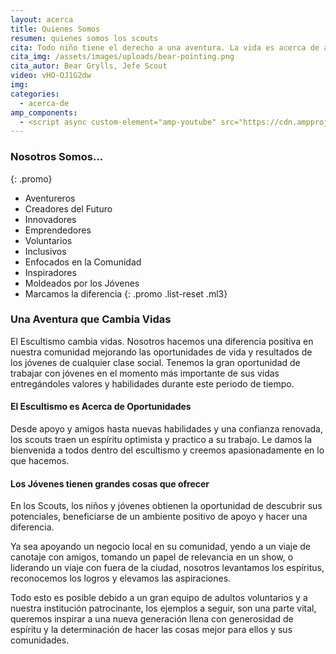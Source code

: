 ```yaml
---
layout: acerca
title: Quienes Somos
resumen: quienes somos los scouts
cita: Todo niño tiene el derecho a una aventura. La vida es acerca de atrapar las oportunidades. Estas son simples lecciones de vida que el escultismo enseña. Es todo acerca amistad, entretenimiento y aventura - Para la gente que normalmente no una oportunidad de aventura los Scouts son como una luz que brilla en sus comunidades
cita_img: /assets/images/uploads/bear-pointing.png
cita_autor: Bear Grylls, Jefe Scout
video: vHO-OJ1G2dw
img: 
categories: 
  - acerca-de
amp_components:
  - <script async custom-element="amp-youtube" src="https://cdn.ampproject.org/v0/amp-youtube-0.1.js"></script>
---
```

### Nosotros Somos...
{: .promo}

- Aventureros
- Creadores del Futuro
- Innovadores
- Emprendedores
- Voluntarios
- Inclusivos
- Enfocados en la Comunidad
- Inspiradores
- Moldeados por los Jóvenes
- Marcamos la diferencia
{: .promo .list-reset .ml3}

### Una Aventura que Cambia Vidas

El Escultismo cambia vidas. Nosotros hacemos una diferencia positiva en nuestra comunidad mejorando las oportunidades de vida y resultados de los jóvenes de cualquier clase social. Tenemos la gran oportunidad de trabajar con jóvenes en el momento más importante de sus vidas entregándoles valores y habilidades durante este periodo de tiempo.

#### El Escultismo es Acerca de Oportunidades

Desde apoyo y amigos hasta nuevas habilidades y una confianza renovada, los scouts traen un espíritu optimista y practico a su trabajo. Le damos la bienvenida a todos dentro del escultismo y creemos apasionadamente en lo que hacemos.

#### Los Jóvenes tienen grandes cosas que ofrecer

En los Scouts, los niños y jóvenes obtienen la oportunidad de descubrir sus potenciales, beneficiarse de un ambiente positivo de apoyo y hacer una diferencia.

Ya sea apoyando un negocio local en su comunidad, yendo a un viaje de canotaje con amigos, tomando un papel de relevancia en un show, o liderando un viaje con fuera de la ciudad, nosotros levantamos los espíritus, reconocemos los logros y elevamos las aspiraciones.

Todo esto es posible debido a un gran equipo de adultos voluntarios y a nuestra institución patrocinante, los ejemplos a seguir, son una parte vital, queremos inspirar a una nueva generación llena con generosidad de espíritu y la determinación de hacer las cosas mejor para ellos y sus comunidades.